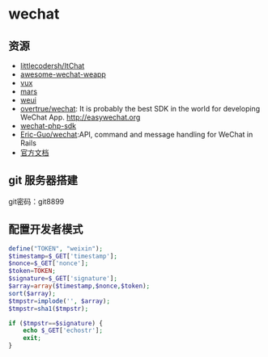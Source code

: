 # wechat

## 资源

- [littlecodersh/ItChat](https://github.com/littlecodersh/ItChat)
- [awesome-wechat-weapp](https://github.com/justjavac/awesome-wechat-weapp)
- [vux](https://github.com/airyland/vux)
- [mars](https://github.com/Tencent/mars)
- [weui](https://github.com/Tencent/weui)
- [overtrue/wechat](https://github.com/overtrue/wechat): It is probably the best SDK in the world for developing WeChat App. <http://easywechat.org>
- [wechat-php-sdk](https://github.com/dodgepudding/wechat-php-sdk)
- [Eric-Guo/wechat](https://github.com/Eric-Guo/wechat):API, command and message handling for WeChat in Rails
- [官方文档](https://open.weixin.qq.com/cgi-bin/showdocument?action=dir_list)

## git 服务器搭建

git密码：git8899

## 配置开发者模式

```php
define("TOKEN", "weixin");
$timestamp=$_GET['timestamp'];
$nonce=$_GET['nonce'];
$token=TOKEN;
$signature=$_GET['signature'];
$array=array($timestamp,$nonce,$token);
sort($array);
$tmpstr=implode('', $array);
$tmpstr=sha1($tmpstr);

if ($tmpstr==$signature) {
    echo $_GET['echostr'];
    exit;
}
```
